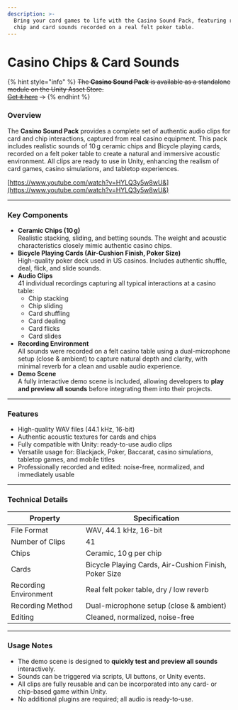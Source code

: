 ```yaml
---
description: >-
  Bring your card games to life with the Casino Sound Pack, featuring realistic
  chip and card sounds recorded on a real felt poker table.
---
```


# Casino Chips & Card Sounds

{% hint style="info" %}
~~The **Casino Sound Pack** is available as a standalone module on the Unity Asset Store.~~\
[~~Get it here~~](https://u3d.as/3FYc) ~~→~~
{% endhint %}

### Overview

The **Casino Sound Pack** provides a complete set of authentic audio clips for card and chip interactions, captured from real casino equipment. This pack includes realistic sounds of 10 g ceramic chips and Bicycle playing cards, recorded on a felt poker table to create a natural and immersive acoustic environment. All clips are ready to use in Unity, enhancing the realism of card games, casino simulations, and tabletop experiences.

[https://www.youtube.com/watch?v=HYLQ3y5w8wU&](https://www.youtube.com/watch?v=HYLQ3y5w8wU&)

***

### Key Components

* **Ceramic Chips (10 g)**\
  Realistic stacking, sliding, and betting sounds. The weight and acoustic characteristics closely mimic authentic casino chips.
* **Bicycle Playing Cards (Air-Cushion Finish, Poker Size)**\
  High-quality poker deck used in US casinos. Includes authentic shuffle, deal, flick, and slide sounds.
* **Audio Clips**\
  41 individual recordings capturing all typical interactions at a casino table:
  * Chip stacking
  * Chip sliding
  * Card shuffling
  * Card dealing
  * Card flicks
  * Card slides
* **Recording Environment**\
  All sounds were recorded on a felt casino table using a dual-microphone setup (close & ambient) to capture natural depth and clarity, with minimal reverb for a clean and usable audio experience.
* **Demo Scene**\
  A fully interactive demo scene is included, allowing developers to **play and preview all sounds** before integrating them into their projects.

***

### Features

* High-quality WAV files (44.1 kHz, 16-bit)
* Authentic acoustic textures for cards and chips
* Fully compatible with Unity: ready-to-use audio clips
* Versatile usage for: Blackjack, Poker, Baccarat, casino simulations, tabletop games, and mobile titles
* Professionally recorded and edited: noise-free, normalized, and immediately usable

***

### Technical Details

| Property              | Specification                                         |
| --------------------- | ----------------------------------------------------- |
| File Format           | WAV, 44.1 kHz, 16-bit                                 |
| Number of Clips       | 41                                                    |
| Chips                 | Ceramic, 10 g per chip                                |
| Cards                 | Bicycle Playing Cards, Air-Cushion Finish, Poker Size |
| Recording Environment | Real felt poker table, dry / low reverb               |
| Recording Method      | Dual-microphone setup (close & ambient)               |
| Editing               | Cleaned, normalized, noise-free                       |

***

### Usage Notes

* The demo scene is designed to **quickly test and preview all sounds** interactively.
* Sounds can be triggered via scripts, UI buttons, or Unity events.
* All clips are fully reusable and can be incorporated into any card- or chip-based game within Unity.
* No additional plugins are required; all audio is ready-to-use.
